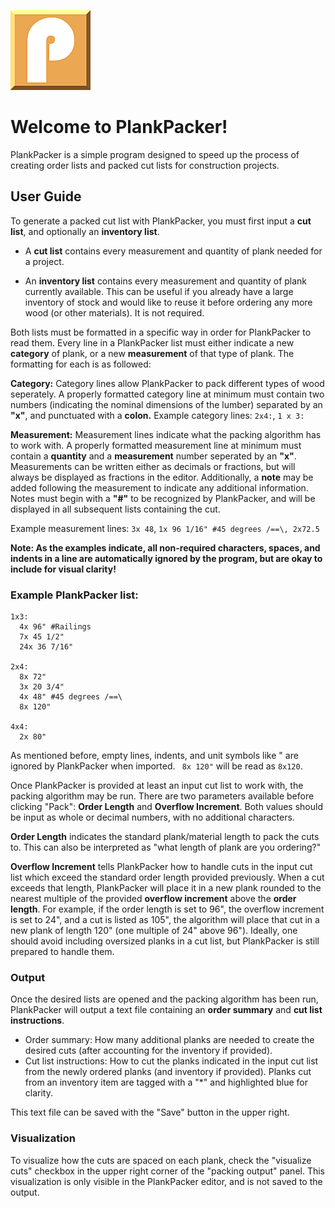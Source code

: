 ![PlankPacker Icon](https://github.com/heskettalex/PlankPacker/blob/main/Assets/icon.png)
# Welcome to PlankPacker!

PlankPacker is a simple program designed to speed up the process of creating order lists and packed cut lists for construction projects.

## User Guide

To generate a packed cut list with PlankPacker, you must first input a **cut list**, and optionally an **inventory list**.

- A **cut list** contains every measurement and quantity of plank needed for a project.

- An **inventory list** contains every measurement and quantity of plank currently available. This can be useful if you already have a large inventory of stock and would like to reuse it before ordering any more wood (or other materials). It is not required.

Both lists must be formatted in a specific way in order for PlankPacker to read them. Every line in a PlankPacker list must either indicate a new **category** of plank, or a new **measurement** of that type of plank. The formatting for each is as followed:

**Category:** Category lines allow PlankPacker to pack different types of wood seperately. A properly formatted category line at minimum must contain two numbers (indicating the nominal dimensions of the lumber) separated by an **"x"**, and punctuated with a **colon.** 
Example category lines: `2x4:`, `1 x 3:`

**Measurement:** Measurement lines indicate what the packing algorithm has to work with. A properly formatted measurement line at minimum must contain a **quantity** and a **measurement** number seperated by an **"x"**. Measurements can be written either as decimals or fractions, but will always be displayed as fractions in the editor. Additionally, a **note** may be added following the measurement to indicate any additional information. Notes must begin with a **"#"** to be recognized by PlankPacker, and will be displayed in all subsequent lists containing the cut.

Example measurement lines: `3x 48`, `1x 96 1/16" #45 degrees /==\, 2x72.5`

**Note: As the examples indicate, all non-required characters, spaces, and indents in a line are automatically ignored by the program, but are okay to include for visual clarity!**

### Example PlankPacker list:
```
1x3:
  4x 96" #Railings
  7x 45 1/2"
  24x 36 7/16"

2x4:
  8x 72"
  3x 20 3/4"
  4x 48" #45 degrees /==\
  8x 120"

4x4:
  2x 80"
```
As mentioned before, empty lines, indents, and unit symbols like " are ignored by PlankPacker when imported. ` 8x 120"` will be read as `8x120`.

Once PlankPacker is provided at least an input cut list to work with, the packing algorithm may be run. There are two parameters available before clicking "Pack": **Order Length** and **Overflow Increment**. Both values should be input as whole or decimal numbers, with no additional characters.

**Order Length** indicates the standard plank/material length to pack the cuts to. This can also be interpreted as "what length of plank are you ordering?"

**Overflow Increment** tells PlankPacker how to handle cuts in the input cut list which exceed the standard order length provided previously. When a cut exceeds that length, PlankPacker will place it in a new plank rounded to the nearest multiple of the provided **overflow increment** above the **order length**. For example, if the order length is set to 96", the overflow increment is set to 24", and a cut is listed as 105", the algorithm will place that cut in a new plank of length 120" (one multiple of 24" above 96"). Ideally, one should avoid including oversized planks in a cut list, but PlankPacker is still prepared to handle them. 

### Output
Once the desired lists are opened and the packing algorithm has been run, PlankPacker will output a text file containing an **order summary** and **cut list instructions**. 
- Order summary: How many additional planks are needed to create the desired cuts (after accounting for the inventory if provided).
- Cut list instructions: How to cut the planks indicated in the input cut list from the newly ordered planks (and inventory if provided). Planks cut from an inventory item are tagged with a "*" and highlighted blue for clarity.

This text file can be saved with the "Save" button in the upper right.

### Visualization
To visualize how the cuts are spaced on each plank, check the "visualize cuts" checkbox in the upper right corner of the "packing output" panel. This visualization is only visible in the PlankPacker editor, and is not saved to the output.
